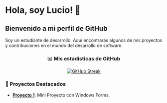 # Hola, soy Lucio! 👋

## Bienvenido a mi perfil de GitHub

Soy un estudiante de desarrollo. Aquí encontrarás algunos de mis proyectos y contribuciones en el mundo del desarrollo de software.

<div align="center">

### 📊 Mis estadísticas de GitHub

[![GitHub Streak](https://streak-stats.demolab.com/?user=LucioDev7&theme=highcontrast&hide_border=true&border_radius=15&currStreakNum=2FD3EB&fire=pink&sideLabels=008f39&dates=008f39&background=000000)](https://git.io/streak-stats)

</div>

### 🚀 Proyectos Destacados

- **[Proyecto 1](https://github.com/LucioDev7/AnimeDesktop)**: Mini Proyecto con Windows Forms.
